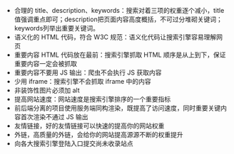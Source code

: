- 合理的 title、description、keywords：搜索对着三项的权重逐个减小，title值强调重点即可；description把页面内容高度概括，不可过分堆砌关键词；keywords列举出重要关键词。
- 语义化的 HTML 代码，符合 W3C 规范：语义化代码让搜索引擎容易理解网页
- 重要内容 HTML 代码放在最前：搜索引擎抓取 HTML 顺序是从上到下，保证重要内容一定会被抓取
- 重要内容不要用 JS 输出：爬虫不会执行 JS 获取内容
- 少用 iframe：搜索引擎不会抓取 iframe 中的内容
- 非装饰性图片必须加 alt
- 提高网站速度：网站速度是搜索引擎排序的一个重要指标
- 前后端分离的项目使用服务端同构渲染，既提高了访问速度，同时重要关键内容首次渲染不通过 JS 输出
- 友情链接，好的友情链接可以快速的提高你的网站权重
- 外链，高质量的外链，会给你的网站提高源源不断的权重提升
- 向各大搜索引擎登陆入口提交尚未收录站点

